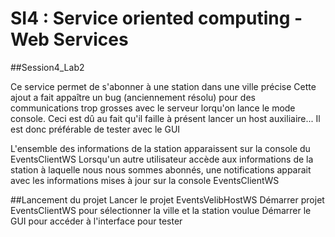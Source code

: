 # SI4 : Service oriented computing - Web Services

##Session4_Lab2

Ce service permet de s'abonner à une station dans une ville précise
Cette ajout a fait appaître un bug (anciennement résolu) pour des communications trop grosses avec le serveur lorqu'on lance le mode console. Ceci est dû au fait qu'il faille à présent lancer un host auxiliaire...
Il est donc préférable de tester avec le GUI

L'ensemble des informations de la station apparaissent sur la console du EventsClientWS
Lorsqu'un autre utilisateur accède aux informations de la station à laquelle nous nous sommes abonnés, une notifications apparait avec les informations mises à jour sur la console EventsClientWS 

##Lancement du projet
Lancer le projet EventsVelibHostWS
Démarrer projet EventsClientWS pour sélectionner la ville et la station voulue
Démarrer le GUI pour accéder à l'interface pour tester
